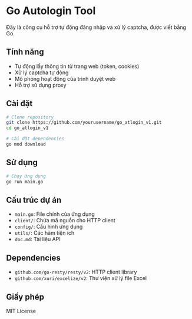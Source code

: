 # Go Autologin Tool

Đây là công cụ hỗ trợ tự động đăng nhập và xử lý captcha, được viết bằng Go.

## Tính năng

- Tự động lấy thông tin từ trang web (token, cookies)
- Xử lý captcha tự động
- Mô phỏng hoạt động của trình duyệt web
- Hỗ trợ sử dụng proxy

## Cài đặt

```bash
# Clone repository
git clone https://github.com/yourusername/go_atlogin_v1.git
cd go_atlogin_v1

# Cài đặt dependencies
go mod download
```

## Sử dụng

```bash
# Chạy ứng dụng
go run main.go
```

## Cấu trúc dự án

- `main.go`: File chính của ứng dụng
- `client/`: Chứa mã nguồn cho HTTP client
- `config/`: Cấu hình ứng dụng
- `utils/`: Các hàm tiện ích
- `doc.md`: Tài liệu API

## Dependencies

- `github.com/go-resty/resty/v2`: HTTP client library
- `github.com/xuri/excelize/v2`: Thư viện xử lý file Excel

## Giấy phép

MIT License